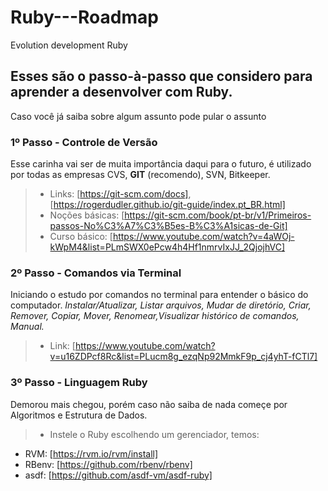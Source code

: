 # Ruby---Roadmap
Evolution development Ruby

## Esses são o passo-à-passo que considero para aprender a desenvolver com Ruby.
Caso você já saiba sobre algum assunto pode pular o assunto

### 1º Passo - Controle de Versão
Esse carinha vai ser de muita importância daqui para o futuro, é utilizado por todas as empresas CVS, **GIT** (recomendo), SVN, Bitkeeper.
> * Links: [https://git-scm.com/docs], [https://rogerdudler.github.io/git-guide/index.pt_BR.html]
> * Noções básicas: [https://git-scm.com/book/pt-br/v1/Primeiros-passos-No%C3%A7%C3%B5es-B%C3%A1sicas-de-Git]
> * Curso básico: [https://www.youtube.com/watch?v=4aWOj-kWpM4&list=PLmSWX0ePcw4h4Hf1nmrvIxJJ_2QjojhVC]

### 2º Passo - Comandos via Terminal
Iniciando o estudo por comandos no terminal para entender o básico do computador.
_Instalar/Atualizar, Listar arquivos, Mudar de diretório, Criar, Remover, Copiar, Mover, Renomear,Visualizar histórico de comandos, Manual._

> * Link: [https://www.youtube.com/watch?v=u16ZDPcf8Rc&list=PLucm8g_ezqNp92MmkF9p_cj4yhT-fCTl7]

### 3º Passo - Linguagem Ruby
Demorou mais chegou, porém caso não saiba de nada começe por Algoritmos e Estrutura de Dados.
> * Instele o Ruby escolhendo um gerenciador, temos:
  - RVM: [https://rvm.io/rvm/install]
  - RBenv: [https://github.com/rbenv/rbenv]
  - asdf: [https://github.com/asdf-vm/asdf-ruby]
